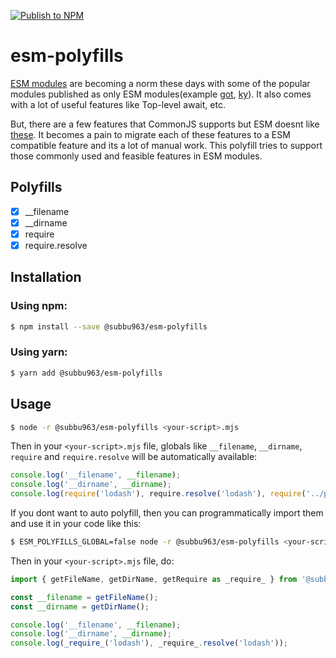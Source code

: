 [![Publish to NPM](https://github.com/subbu963/esm-polyfills/actions/workflows/main.yml/badge.svg)](https://github.com/subbu963/esm-polyfills/actions/workflows/main.yml)
# esm-polyfills

[ESM modules](https://nodejs.org/api/esm.html#modules-ecmascript-modules) are becoming a norm these days with some of the popular modules published as only ESM modules(example [got](https://github.com/sindresorhus/got), [ky](https://github.com/sindresorhus/ky)). It also comes with a lot of useful features like Top-level await, etc.

But, there are a few features that CommonJS supports but ESM doesnt like [these](https://nodejs.org/api/esm.html#differences-between-es-modules-and-commonjs).
It becomes a pain to migrate each of these features to a ESM compatible feature and its a lot of manual work. This polyfill tries to support those commonly used and feasible features in ESM modules.

## Polyfills

-   [x] \_\_filename
-   [x] \_\_dirname
-   [x] require
-   [x] require.resolve

## Installation

### Using npm:

```bash
$ npm install --save @subbu963/esm-polyfills
```

### Using yarn:

```bash
$ yarn add @subbu963/esm-polyfills
```

## Usage

```bash
$ node -r @subbu963/esm-polyfills <your-script>.mjs
```

Then in your `<your-script>.mjs` file, globals like `__filename`, `__dirname`, `require` and `require.resolve` will be automatically available:

```javascript
console.log('__filename', __filename);
console.log('__dirname', __dirname);
console.log(require('lodash'), require.resolve('lodash'), require('../package.json'));
```

If you dont want to auto polyfill, then you can programmatically import them and use it in your code like this:

```bash
$ ESM_POLYFILLS_GLOBAL=false node -r @subbu963/esm-polyfills <your-script>.mjs
```

Then in your `<your-script>.mjs` file, do:

```javascript
import { getFileName, getDirName, getRequire as _require_ } from '@subbu963/esm-polyfills';

const __filename = getFileName();
const __dirname = getDirName();

console.log('__filename', __filename);
console.log('__dirname', __dirname);
console.log(_require_('lodash'), _require_.resolve('lodash'));
```
